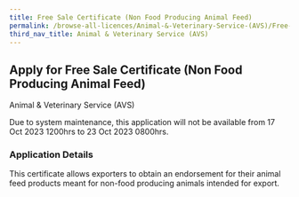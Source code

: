 ```yaml
---
title: Free Sale Certificate (Non Food Producing Animal Feed)
permalink: /browse-all-licences/Animal-&-Veterinary-Service-(AVS)/Free-Sale-Certificate-(Non-Food-Producing-Animal-Feed)
third_nav_title: Animal & Veterinary Service (AVS)
---
```


## Apply for Free Sale Certificate (Non Food Producing Animal Feed)

Animal & Veterinary Service (AVS)

<p>Due to system maintenance, this application will not be available from 17 Oct 2023 1200hrs to 23 Oct 2023 0800hrs.</p>

<H3>Application Details</H3>

<p>This certificate allows exporters to obtain an endorsement for their animal feed products meant for non-food producing animals intended for export.</p>


